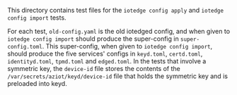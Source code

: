 This directory contains test files for the `iotedge config apply` and `iotedge config import` tests.

For each test, `old-config.yaml` is the old iotedged config, and when given to `iotedge config import` should produce the super-config in `super-config.toml`. This super-config, when given to `iotedge config import`, should produce the five services' configs in `keyd.toml`, `certd.toml`, `identityd.toml`, `tpmd.toml` and `edged.toml`. In the tests that involve a symmetric key, the `device-id` file stores the contents of the `/var/secrets/aziot/keyd/device-id` file that holds the symmetric key and is preloaded into keyd.
